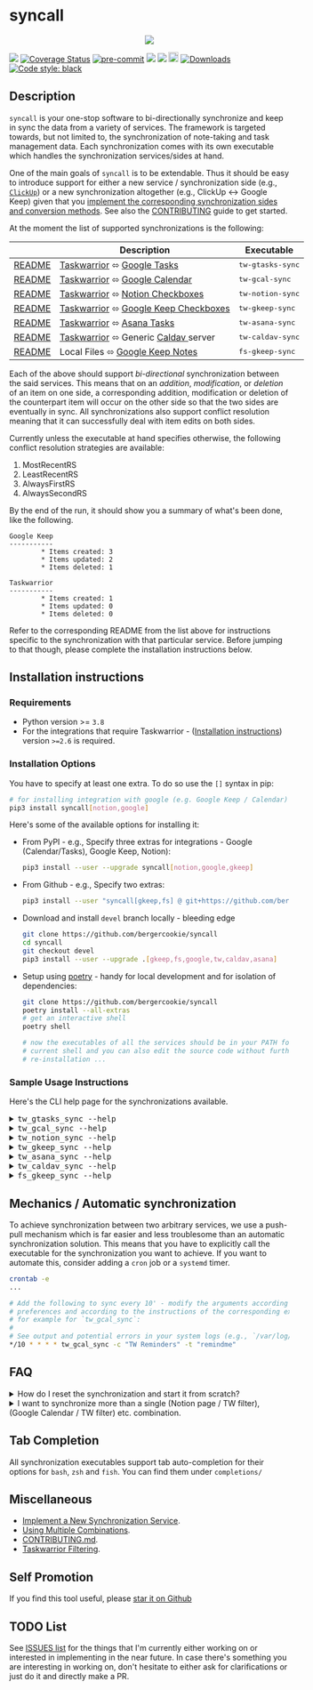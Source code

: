 # syncall

<p align="center">
  <img src="https://raw.githubusercontent.com/bergercookie/syncall/master/misc/meme.png"/>
</p>

<a href="https://github.com/bergercookie/syncall/actions" alt="master">
<img src="https://github.com/bergercookie/syncall/actions/workflows/ci.yml/badge.svg?branch=master" /></a>
<a href='https://coveralls.io/github/bergercookie/syncall?branch=master'>
<img src='https://coveralls.io/repos/github/bergercookie/syncall/badge.svg?branch=master' alt='Coverage Status' /></a>
<a href="https://github.com/pre-commit/pre-commit">
<img src="https://img.shields.io/badge/pre--commit-enabled-brightgreen?logo=pre-commit&logoColor=white" alt="pre-commit"></a>
<a href="https://github.com/bergercookie/syncall/blob/master/LICENSE" alt="LICENSE">
<img src="https://img.shields.io/github/license/bergercookie/syncall.svg" /></a>
<a href="https://pypi.org/project/syncall" alt="PyPI">
<img src="https://img.shields.io/pypi/pyversions/syncall.svg" /></a>
<a href="https://badge.fury.io/py/syncall">
<img src="https://badge.fury.io/py/syncall.svg" alt="PyPI version" height="18"></a>
<a href="https://pepy.tech/project/syncall">
<img alt="Downloads" src="https://pepy.tech/badge/syncall"></a>
<a href="https://github.com/psf/black">
<img alt="Code style: black" src="https://img.shields.io/badge/code%20style-black-000000.svg"></a>

## Description

`syncall` is your one-stop software to bi-directionally synchronize and keep in
sync the data from a variety of services. The framework is targeted towards, but
not limited to, the synchronization of note-taking and task management data.
Each synchronization comes with its own executable which handles the
synchronization services/sides at hand.

One of the main goals of `syncall` is to be extendable. Thus it should be easy
to introduce support for either a new service / synchronization side (e.g.,
[`ClickUp`](https://clickup.com/)) or a new synchronization altogether (e.g.,
ClickUp <-> Google Keep) given that you [implement the corresponding
synchronization sides and conversion
methods](docs/implement-a-new-synchronization.md). See also the
[CONTRIBUTING](CONTRIBUTING.md) guide to get started.

At the moment the list of supported synchronizations is the following:

<table style="undefined;table-layout: fixed; width: 823px">
<thead>
  <tr>
    <th></th>
    <th>Description</th>
    <th>Executable</th>
  </tr>
</thead>
<tbody>
  <tr>
    <td><a href="https://github.com/bergercookie/syncall/blob/master/docs/readme-tw-gtasks.md">README</a></td>
    <td> <a href="https://taskwarrior.org/">Taskwarrior</a> ⬄ <a href="https://support.google.com/tasks/answer/7675772">Google Tasks</a></td>
    <td><tt>tw-gtasks-sync</tt></td>
  </tr>
  <tr>
    <td><a href="https://github.com/bergercookie/syncall/blob/master/docs/readme-tw-gcal.md">README</a></td>
    <td> <a href="https://taskwarrior.org/">Taskwarrior</a> ⬄ <a href="https://calendar.google.com/">Google Calendar</a></td>
    <td><tt>tw-gcal-sync</tt></td>
  </tr>
  <tr>
    <td><a href="https://github.com/bergercookie/syncall/blob/master/docs/readme-tw-notion.md">README</a></td>
    <td> <a href="https://taskwarrior.org/">Taskwarrior</a> ⬄ <a href="https://notion.so">Notion Checkboxes</a></td>
    <td><tt>tw-notion-sync</tt></td>
  </tr>
  <tr>
    <td><a href="https://github.com/bergercookie/syncall/blob/master/docs/readme-tw-gkeep.md">README</a></td>
    <td> <a href="https://taskwarrior.org/">Taskwarrior</a> ⬄ <a href="https://www.google.com/keep/">Google Keep Checkboxes</a></td>
    <td><tt>tw-gkeep-sync</tt></td>
  </tr>
  <tr>
    <td><a href="https://github.com/bergercookie/syncall/blob/master/docs/readme-tw-asana.md">README</a></td>
    <td> <a href="https://taskwarrior.org/">Taskwarrior</a> ⬄ <a href="https://www.asana.com">Asana Tasks</a></td>
    <td><tt>tw-asana-sync</tt></td>
  </tr>
  <tr>
    <td><a href="https://github.com/bergercookie/syncall/blob/master/docs/readme-tw-caldav.md">README</a></td>
    <td> <a href="https://taskwarrior.org/">Taskwarrior</a> ⬄ Generic <a href="https://en.wikipedia.org/wiki/CalDAV">Caldav </a> server</td>
    <td><tt>tw-caldav-sync</tt></td>
  </tr>
  <tr>
    <td><a href="https://github.com/bergercookie/syncall/blob/master/docs/readme-fs-gkeep.md">README</a></td>
    <td>  Local Files ⬄  <a href="https://www.google.com/keep/">Google Keep Notes</a></td>
    <td><tt>fs-gkeep-sync</tt></td>
  </tr>
</tbody>
</table>

Each of the above should support _bi-directional_ synchronization between the
said services. This means that on an _addition_, _modification_, or _deletion_
of an item on one side, a corresponding addition, modification or deletion of
the counterpart item will occur on the other side so that the two sides are
eventually in sync. All synchronizations also support conflict resolution
meaning that it can successfully deal with item edits on both sides.

Currently unless the executable at hand specifies otherwise, the following
conflict resolution strategies are available:

<!-- START sniff-and-replace tw_gcal_sync --list-resolution-strategies START -->
<!-- OVERRIDES --no-collapsible --no-markdown OVERRIDES -->

1. MostRecentRS
2. LeastRecentRS
3. AlwaysFirstRS
4. AlwaysSecondRS

<!-- END sniff-and-replace -->

By the end of the run, it should show you a summary of what's been done, like
the following.

```
Google Keep
-----------
        * Items created: 3
        * Items updated: 2
        * Items deleted: 1

Taskwarrior
-----------
        * Items created: 1
        * Items updated: 0
        * Items deleted: 0
```

Refer to the corresponding README from the list above for instructions specific
to the synchronization with that particular service. Before jumping to that
though, please complete the installation instructions below.

## Installation instructions

### Requirements

- Python version >= `3.8`
- For the integrations that require Taskwarrior - ([Installation
  instructions](https://taskwarrior.org/download/)) version `>=2.6` is required.

### Installation Options

You have to specify at least one extra. To do so use the `[]` syntax in pip:

```sh
# for installing integration with google (e.g. Google Keep / Calendar) and Notion
pip3 install syncall[notion,google]
```

Here's some of the available options for installing it:

- From PyPI - e.g., Specify three extras for integrations - Google (Calendar/Tasks), Google Keep, Notion):

  ```sh
  pip3 install --user --upgrade syncall[notion,google,gkeep]
  ```

- From Github - e.g., Specify two extras:

  ```sh
  pip3 install --user "syncall[gkeep,fs] @ git+https://github.com/bergercookie/syncall"
  ```

- Download and install `devel` branch locally - bleeding edge

  ```sh
  git clone https://github.com/bergercookie/syncall
  cd syncall
  git checkout devel
  pip3 install --user --upgrade .[gkeep,fs,google,tw,caldav,asana]
  ```

- Setup using [poetry](https://python-poetry.org/) - handy for local
  development and for isolation of dependencies:

  ```sh
  git clone https://github.com/bergercookie/syncall
  poetry install --all-extras
  # get an interactive shell
  poetry shell

  # now the executables of all the services should be in your PATH for the
  # current shell and you can also edit the source code without further
  # re-installation ...
  ```

### Sample Usage Instructions

Here's the CLI help page for the synchronizations available.

<!-- START sniff-and-replace tw_gtasks_sync --help START -->

<details>
 <summary><tt>tw_gtasks_sync --help</tt></summary>

```
Usage: tw_gtasks_sync [OPTIONS]

  Synchronize lists from your Google Tasks with filters from Taskwarrior.

  The list of TW tasks is determined by a combination of TW tags and a TW
  project while the list in GTasks should be provided by their name. if it
  doesn't exist it will be crated

Options:
  -l, --gtasks-list TEXT          Name of the Google Tasks list to synchronize
                                  (will be created if not there)
  --google-secret FILE            Override the client secret used for the
                                  communication with the Google APIs
  --oauth-port INTEGER            Port to use for OAuth Authentication with
                                  Google Applications
  -t, --taskwarrior-tags TEXT     Taskwarrior tags to synchronize
  -p, --tw-project TEXT           Taskwarrior project to synchronize
  --list-combinations             List the available named TW<->Google Tasks
                                  combinations
  --list-resolution-strategies    List all the available resolution strategies
                                  and exit
  -r, --resolution-strategy [MostRecentRS|LeastRecentRS|AlwaysFirstRS|AlwaysSecondRS]
                                  Resolution strategy to use during conflicts
  -b, --combination TEXT          Name of an already saved TW<->Google Tasks
                                  combination
  -s, --save-as TEXT              Save the given TW<->Google Tasks filters
                                  combination using a specified custom name.
  --prefer-scheduled-date         Prefer using the "scheduled" date field
                                  instead of the "due" date if the former is
                                  available
  -v, --verbose
  --version                       Show the version and exit.
  --help                          Show this message and exit.
```

</details>

<!-- END sniff-and-replace -->
<!-- START sniff-and-replace tw_gcal_sync --help START -->

<details>
 <summary><tt>tw_gcal_sync --help</tt></summary>

```
Usage: tw_gcal_sync [OPTIONS]

  Synchronize calendars from your Google Calendar with filters from
  Taskwarrior.

  The list of TW tasks is determined by a combination of TW tags and a TW
  project while the calendar in GCal should be provided by their name. if it
  doesn't exist it will be crated

Options:
  -c, --gcal-calendar TEXT        Name of the Google Calendar to synchronize
                                  (will be created if not there)
  --google-secret FILE            Override the client secret used for the
                                  communication with the Google APIs
  --oauth-port INTEGER            Port to use for OAuth Authentication with
                                  Google Applications
  -t, --taskwarrior-tags TEXT     Taskwarrior tags to synchronize
  -p, --tw-project TEXT           Taskwarrior project to synchronize
  --list-combinations             List the available named TW<->Google
                                  Calendar combinations
  --list-resolution-strategies    List all the available resolution strategies
                                  and exit
  -r, --resolution-strategy [MostRecentRS|LeastRecentRS|AlwaysFirstRS|AlwaysSecondRS]
                                  Resolution strategy to use during conflicts
  -b, --combination TEXT          Name of an already saved TW<->Google
                                  Calendar combination
  -s, --save-as TEXT              Save the given TW<->Google Calendar filters
                                  combination using a specified custom name.
  --prefer-scheduled-date         Prefer using the "scheduled" date field
                                  instead of the "due" date if the former is
                                  available
  --default-event-duration-mins INTEGER
                                  The default duration of an event that is to
                                  be created on Google Calendar [in minutes]
  -v, --verbose
  --version                       Show the version and exit.
  --help                          Show this message and exit.

```

</details>

<!-- END sniff-and-replace -->
<!-- START sniff-and-replace tw_notion_sync --help START -->

<details>
 <summary><tt>tw_notion_sync --help</tt></summary>

```
Usage: tw_notion_sync [OPTIONS]

  Synchronise filters of TW tasks with the to_do items of Notion pages

  The list of TW tasks is determined by a combination of TW tags and TW
  project while the notion pages should be provided by their URLs.

Options:
  -n, --notion-page TEXT          Page ID of the Notion page to synchronize
  --token, --token-pass-path TEXT
                                  Path in the UNIX password manager to fetch
  -t, --taskwarrior-tags TEXT     Taskwarrior tags to synchronize
  -p, --tw-project TEXT           Taskwarrior project to synchronize
  -r, --resolution-strategy [MostRecentRS|LeastRecentRS|AlwaysFirstRS|AlwaysSecondRS]
                                  Resolution strategy to use during conflicts
  -b, --combination TEXT          Name of an already saved TW<->Notion
                                  combination
  --list-combinations             List the available named TW<->Notion
                                  combinations
  -s, --save-as TEXT              Save the given TW<->Notion filters
                                  combination using a specified custom name.
  -v, --verbose
  --version                       Show the version and exit.
  --help                          Show this message and exit.

```

</details>

<!-- END sniff-and-replace -->
<!-- START sniff-and-replace tw_gkeep_sync --help START -->

<details>
 <summary><tt>tw_gkeep_sync --help</tt></summary>

```
Usage: tw_gkeep_sync [OPTIONS]

  Synchronize Notes from your Google Keep with filters from Taskwarrior.

  The list of TW tasks is determined by a combination of TW tags and a TW
  project while the note in GKeep should be specified using their full name.
  if it doesn't exist it will be created.

  This service will create TaskWarrior tasks with the specified filter for
  each one of the checkboxed items in the specified Google Keep note and will
  create Google Keep items for each one of the tasks in the Taskwarrior
  filter. You have to first "Show checkboxes" in the Google Keep Note in order
  to use it with this service.

Options:
  -k, --gkeep-note TEXT           Full title of the Google Keep Note to
                                  synchronize - Make sure you enable the
                                  checkboxes
  --user, --user-pass-path TEXT   Path in the UNIX password manager to fetch
                                  the Google username from
  --passwd, --passwd-pass-path TEXT
                                  Path in the UNIX password manager to fetch
                                  the Google password from
  --token, --token-pass-path TEXT
                                  Path in the UNIX password manager to fetch
                                  the google keep token from
  -t, --taskwarrior-tags TEXT     Taskwarrior tags to synchronize
  -p, --tw-project TEXT           Taskwarrior project to synchronize
  --list-combinations             List the available named TW<->Google Keep
                                  combinations
  -r, --resolution-strategy [MostRecentRS|LeastRecentRS|AlwaysFirstRS|AlwaysSecondRS]
                                  Resolution strategy to use during conflicts
  -b, --combination TEXT          Name of an already saved TW<->Google Keep
                                  combination
  -s, --save-as TEXT              Save the given TW<->Google Keep filters
                                  combination using a specified custom name.
  -v, --verbose
  --version                       Show the version and exit.
  --help                          Show this message and exit.

```

</details>

<!-- END sniff-and-replace -->
<!-- START sniff-and-replace tw_asana_sync --help START -->

<details>
 <summary><tt>tw_asana_sync --help</tt></summary>

```
Usage: tw_asana_sync [OPTIONS]

Options:
  --token, --token-pass-path TEXT
                                  Path in the UNIX password manager to fetch
  -w, --asana-workspace-gid TEXT  Asana workspace GID used to filter tasks
  -W, --asana-workspace-name TEXT
                                  Asana workspace name used to filter tasks
  --list-asana-workspaces         List the available Asana workspaces
  -t, --taskwarrior-tags TEXT     Taskwarrior tags to synchronize
  -p, --tw-project TEXT           Taskwarrior project to synchronize
  -r, --resolution-strategy [MostRecentRS|LeastRecentRS|AlwaysFirstRS|AlwaysSecondRS]
                                  Resolution strategy to use during conflicts
  -b, --combination TEXT          Name of an already saved TW<->Asana
                                  combination
  --list-combinations             List the available named TW<->Asana
                                  combinations
  -s, --save-as TEXT              Save the given TW<->Asana filters
                                  combination using a specified custom name.
  -v, --verbose
  --version                       Show the version and exit.
  --help                          Show this message and exit.

```

</details>

<!-- END sniff-and-replace -->
<!-- START sniff-and-replace tw_caldav_sync --help START -->

<details>
 <summary><tt>tw_caldav_sync --help</tt></summary>

```
Usage: tw_caldav_sync [OPTIONS]

  Synchronize lists of tasks from your caldav Calendar with filters from
  Taskwarrior.

  The list of TW tasks is determined by a combination of TW tags and a TW
  project. Use `--all` to synchronize all tasks.

  The calendar in Caldav should be provided by their name. If it doesn't exist
  it will be created.

Options:
  --caldav-calendar TEXT          Name of the caldav Calendar to sync (will be
                                  created if not there)
  --caldav-url TEXT               URL where the caldav calendar is hosted at
                                  (including /dav if applicable)
  --caldav-user TEXT              The caldav username for the given caldav
                                  instance
  --caldav-passwd, --caldav-passwd-pass-path TEXT
                                  Path in the UNIX password manager to fetch
                                  the caldav password from
  --caldav-passwd-cmd CMD
                                  A command (which is run in a shell) that
                                  outputs the caldav password on stdout
  --all, --taskwarrior-all-tasks  Sync all taskwarrior tasks [potentially very
                                  slow]
  -t, --taskwarrior-tags TEXT     Taskwarrior tags to synchronize
  -p, --tw-project TEXT           Taskwarrior project to synchronize
  --30-days, --only-modified-last-30-days
                                  Only synchronize Taskwarrior tasks that have
                                  been modified in the last 30 days
  --list-combinations             List the available named TW<->Caldav
                                  combinations
  -r, --resolution-strategy [MostRecentRS|LeastRecentRS|AlwaysFirstRS|AlwaysSecondRS]
                                  Resolution strategy to use during conflicts
  -b, --combination TEXT          Name of an already saved TW<->Caldav
                                  combination
  -s, --save-as TEXT              Save the given TW<->Caldav filters
                                  combination using a specified custom name.
  -v, --verbose
  --version                       Show the version and exit.
  --help                          Show this message and exit.
```

</details>

<!-- END sniff-and-replace -->
<!-- START sniff-and-replace fs_gkeep_sync --help START -->

<details>
 <summary><tt>fs_gkeep_sync --help</tt></summary>

```
Usage: fs_gkeep_sync [OPTIONS]

  Synchronize Notes from your Google Keep with text files in a directory on
  your filesystem.

  You can only synchronize a subset of your Google Keep notes based on a set
  of provided labels and you can specify where to create the files by
  specifying the path to a local directory. If you don't specify Google Keep
  Labels it will synchronize all your Google Keep notes.

  For each Google Keep Note, fs_gkeep_sync will create a corresponding file
  under the specified root directory with a matching name. Any addition,
  deletion and modification of the files on the filesystem will result in the
  corresponding addition, deletion and modification of the corresponding
  Google Keep item. The same holds the other way around.

Options:
  -k, --gkeep-labels TEXT         Google Keep labels whose notes to
                                  synchronize
  -i, --gkeep-ignore-labels TEXT  Google Keep labels whose notes will be
                                  explicitly ignored
  --user, --user-pass-path TEXT   Path in the UNIX password manager to fetch
                                  the Google username from
  --passwd, --passwd-pass-path TEXT
                                  Path in the UNIX password manager to fetch
                                  the Google password from
  --token, --token-pass-path TEXT
                                  Path in the UNIX password manager to fetch
                                  the google keep token from
  --ext, --filename-extension TEXT
                                  Use this extension for locally created files
  --fs, --fs-root TEXT            Directory to consider as root for
                                  synchronization operations
  --list-combinations             List the available named Filesystem<->Google
                                  Keep combinations
  -r, --resolution-strategy [MostRecentRS|LeastRecentRS|AlwaysFirstRS|AlwaysSecondRS]
                                  Resolution strategy to use during conflicts
  -b, --combination TEXT          Name of an already saved Filesystem<->Google
                                  Keep combination
  -s, --save-as TEXT              Save the given Filesystem<->Google Keep
                                  filters combination using a specified custom
                                  name.
  -v, --verbose
  --version                       Show the version and exit.
  --help                          Show this message and exit.

```

</details>

<!-- END sniff-and-replace -->

## Mechanics / Automatic synchronization

To achieve synchronization between two arbitrary services, we use a push-pull
mechanism which is far easier and less troublesome than an automatic
synchronization solution. This means that you have to explicitly call the
executable for the synchronization you want to achieve. If you want to automate
this, consider adding a `cron` job or a `systemd` timer.

```sh
crontab -e
...

# Add the following to sync every 10' - modify the arguments according to your
# preferences and according to the instructions of the corresponding executable
# for example for `tw_gcal_sync`:
#
# See output and potential errors in your system logs (e.g., `/var/log/syslog`)
*/10 * * * * tw_gcal_sync -c "TW Reminders" -t "remindme"
```

## FAQ

<details>
  <summary>How do I reset the synchronization and start it from scratch?</summary>

1. Remove the combination file that corresponds to your synchronization. For
   example, if you're executing synchronization of `Google Keep` with
   `Taskwarrior`, like the following, your combination name is
   `testnote__None__test_tag`.

   ```sh
   tw_gkeep_sync -t test_tag -k "testnote"
   ```

   The executable also mentions the combination name at the end of the run.

   ```
   ...
   14:00:03.41 | INFO      | Flushing data to remote Google Keep...
   14:00:04.32 | SUCCESS   | Sync completed successfully. You can now use the -b/--combination option to refer to this particular combination

     tw_gkeep_sync --combination testnote__None__test_tag
   ```

   For this combination, on Linux, remove
   `~/.config/syncall/testnote__None__test_tag.yaml`.

1. Remove the section for your combination in the `<sideA_sideB_configs.yaml>`
   configuration file under the `~/.config/syncall/` directory.

   This section will have the same name as the combination file deleted in the
   earlier step and will look like this:

   ```yaml
   ---
   testnote__None__test_tag:
     gkeep_note: testnote
     tw_project: null
     tw_tags: !!python/tuple
       - test_tag
   ```

1. Remove the items of one of the sides. Keep e.g. the items from the Google Keep
   note and delete the tasks of the tag/project you are using for
   synchronization.
1. Rerun synchronization from scratch to populate the one side with the items of
   the other side.

</details>

<details>
  <summary>I want to synchronize more than a single (Notion page / TW filter),  (Google Calendar / TW filter) etc. combination.</summary>

See <a
href="https://github.com/bergercookie/syncall/blob/master/docs/combinations.md">combinations.md</a>.

</details>

## Tab Completion

All synchronization executables support tab auto-completion for their options
for `bash`, `zsh` and `fish`. You can find them under `completions/`

## Miscellaneous

- <a href="https://github.com/bergercookie/syncall/blob/master/docs/implement-a-new-synchronization.md">Implement a New Synchronization Service</a>.
- <a href="https://github.com/bergercookie/syncall/blob/master/docs/combinations.md">Using Multiple Combinations</a>.
- <a href="https://github.com/bergercookie/syncall/blob/master/CONTRIBUTING.md">CONTRIBUTING.md</a>.
- <a href="https://github.com/bergercookie/syncall/blob/master/docs/taskwarrior-filtering.md">Taskwarrior Filtering</a>.

## Self Promotion

If you find this tool useful, please [star it on
Github](https://github.com/bergercookie/syncall)

## TODO List

See [ISSUES list](https://github.com/bergercookie/syncall/issues) for
the things that I'm currently either working on or interested in implementing in
the near future. In case there's something you are interesting in working on,
don't hesitate to either ask for clarifications or just do it and directly make
a PR.
